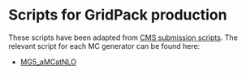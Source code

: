 []()  Scripts for GridPack production
=====================================

These scripts have been adapted from [CMS submission scripts](https://github.com/cms-sw/genproductions).
The relevant script for each MC generator can be found here:

- [MG5_aMCatNLO](./MG5_aMCatNLO/README.md)

